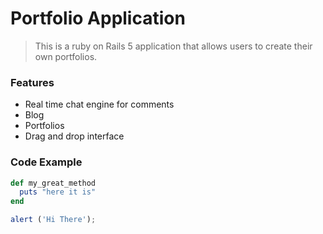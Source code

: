 # Portfolio Application

> This is a ruby on Rails 5  application that allows users to create their own portfolios.

### Features

- Real time chat engine for comments
- Blog
- Portfolios
- Drag and drop interface

### Code Example

```Ruby
def my_great_method
  puts "here it is"
end
```

```javascript
alert ('Hi There');
```
